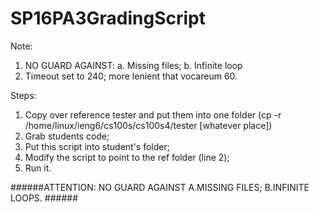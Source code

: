 # SP16PA3GradingScript
Note: 
1. NO GUARD AGAINST: a. Missing files; b. Infinite loop
2. Timeout set to 240; more lenient that vocareum 60.

Steps: 
1. Copy over reference tester and put them into one folder 
    (cp -r /home/linux/ieng6/cs100s/cs100s4/tester [whatever place])
2. Grab students code;
3. Put this script into student's folder;
4. Modify the script to point to the ref folder (line 2);
5. Run it. 

######ATTENTION: NO GUARD AGAINST A.MISSING FILES; B.INFINITE LOOPS. ######
